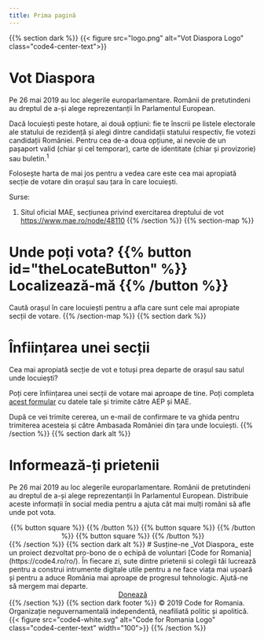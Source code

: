 ```yaml
---
title: Prima pagină
---
```


{{% section dark %}}
{{< figure src="logo.png" alt="Vot Diaspora Logo" class="code4-center-text">}}
# Vot Diaspora

Pe 26 mai 2019 au loc alegerile europarlamentare. Românii de pretutindeni au dreptul de a-și alege reprezentanții în Parlamentul European.

Dacă locuiești peste hotare, ai două opțiuni: fie te înscrii pe listele electorale ale statului de rezidență și alegi dintre candidații statului respectiv, fie votezi candidații României. Pentru cea de-a doua opțiune, ai nevoie de un pașaport valid (chiar și cel temporar), carte de identitate (chiar și provizorie) sau buletin.<sup>1</sup>

Folosește harta de mai jos pentru a vedea care este cea mai apropiată secție de votare din orașul sau țara în care locuiești.

Surse:

1. Situl oficial MAE, secțiunea privind exercitarea dreptului de vot https://www.mae.ro/node/48110
{{% /section %}}
{{% section-map %}}
# Unde poți vota? {{% button id="theLocateButton" %}} Localizează-mă {{% /button %}}
Caută orașul în care locuiești pentru a afla care sunt cele mai apropiate secții de votare.
{{% /section-map %}}
{{% section dark %}}
# Înființarea unei secții
Cea mai apropiată secție de vot e totuși prea departe de orașul sau satul unde locuiești?

Poți cere înființarea unei secții de votare mai aproape de tine. Poți completa <a href='https://facem.declic.ro/campaigns/trimite-email-aep-mae'>acest formular</a> cu datele tale și trimite către AEP și MAE.

După ce vei trimite cererea, un e-mail de confirmare te va ghida pentru trimiterea acesteia și către Ambasada României din țara unde locuiești.
{{% /section %}}
{{% section dark alt %}}
# Informează-ți prietenii
Pe 26 mai 2019 au loc alegerile europarlamentare. Românii de pretutindeni au dreptul de a-și alege reprezentanții în Parlamentul European. Distribuie aceste informații în social media pentru a ajuta cât mai mulți români să afle unde pot vota.

<center>
{{% button square %}} <span class='icon-facebook'></span> {{% /button %}}
{{% button square %}} <span class='icon-twitter'></span> {{% /button %}}
{{% button square %}} <span class='icon-linkedin'></span> {{% /button %}}
</center>
{{% /section %}}
{{% section dark alt %}}
# Susține-ne
_Vot Diaspora_ este un proiect dezvoltat pro-bono de o echipă de voluntari [Code for Romania](https://code4.ro/ro/). În fiecare zi, sute dintre prietenii si colegii tăi lucrează pentru a construi intrumente digitale utile pentru a ne face viața mai ușoară și pentru a aduce România mai aproape de progresul tehnologic. Ajută-ne să mergem mai departe.

<center><a id='theDonateButton' href='https://code4.ro/ro/doneaza/'>Donează</a></center>
{{% /section %}}
{{% section dark footer %}}
© 2019 Code for Romania.<br/>Organizație neguvernamentală independentă, neafiliată politic și apolitică.
{{< figure src="code4-white.svg" alt="Code for Romania Logo" class="code4-center-text" width="100">}}
{{% /section %}}
